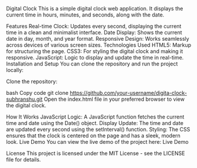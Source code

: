 Digital Clock
This is a simple digital clock web application. It displays the current time in hours, minutes, and seconds, along with the date.

Features
Real-time Clock: Updates every second, displaying the current time in a clean and minimalist interface.
Date Display: Shows the current date in day, month, and year format.
Responsive Design: Works seamlessly across devices of various screen sizes.
Technologies Used
HTML5: Markup for structuring the page.
CSS3: For styling the digital clock and making it responsive.
JavaScript: Logic to display and update the time in real-time.
Installation and Setup
You can clone the repository and run the project locally:

Clone the repository:

bash
Copy code
git clone https://github.com/your-username/digita-clock-subhranshu.git
Open the index.html file in your preferred browser to view the digital clock.

How It Works
JavaScript Logic: A JavaScript function fetches the current time and date using the Date() object.
Display Update: The time and date are updated every second using the setInterval() function.
Styling: The CSS ensures that the clock is centered on the page and has a sleek, modern look.
Live Demo
You can view the live demo of the project here: Live Demo

License
This project is licensed under the MIT License - see the LICENSE file for details.
